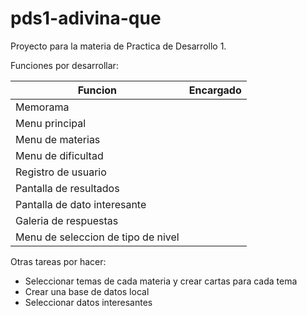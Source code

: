 # pds1-adivina-que
Proyecto para la materia de Practica de Desarrollo 1.

Funciones por desarrollar:

Funcion | Encargado
------- | ---------
Memorama |
Menu principal |  
Menu de materias |  
Menu de dificultad |
Registro de usuario |
Pantalla de resultados |
Pantalla de dato interesante |
Galeria de respuestas |
Menu de seleccion de tipo de nivel |

Otras tareas por hacer:
- Seleccionar temas de cada materia y crear cartas para cada tema
- Crear una base de datos local
- Seleccionar datos interesantes
